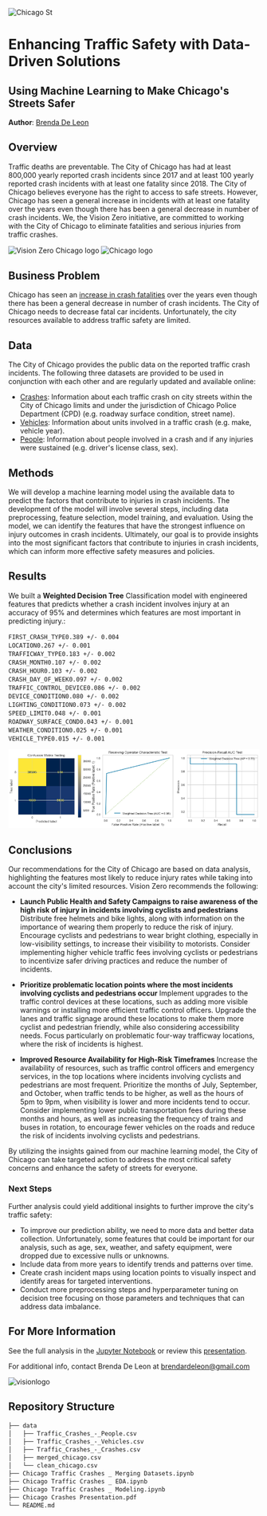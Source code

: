 ![Chicago St](https://s3-prod.chicagobusiness.com/north-mich-ave.jpg)

# Enhancing Traffic Safety with Data-Driven Solutions

## Using Machine Learning to Make Chicago's Streets Safer
**Author**: [Brenda De Leon](mailto:brendardeleon@gmail.com)

## Overview

Traffic deaths are preventable. The City of Chicago has had at least 800,000 yearly reported crash incidents since 2017 and at least 100 yearly reported crash incidents with at least one fatality since 2018. The City of Chicago believes everyone has the right to access to safe streets. However, Chicago has seen a general increase in incidents with at least one fatality over the years even though there has been a general decrease in number of crash incidents. We, the Vision Zero initiative, are committed to working with the City of Chicago to eliminate fatalities and serious injuries from traffic crashes. 

<img src="https://www.chicago.gov/content/dam/city/depts/cdot/CDOT%20Projects/VisionZero/VisionZeroLogo_Road_Horizontal_Long-01.png" alt="Vision Zero Chicago logo" title="Vision Zero Chicago Logo" align="center" width="300" />
<img src="https://design.chicago.gov/assets/img/logo/LOGO-CHICAGO-horizontal.png" alt="Chicago logo" title="Chicago Logo" align="center" width="150" /> 

## Business Problem

Chicago has seen an [increase in crash fatalities](https://www.illinoispolicy.org/1m-chicago-speed-camera-tickets-fail-to-stop-record-traffic-deaths/) over the years even though there has been a general decrease in number of crash incidents. The City of Chicago needs to decrease fatal car incidents. Unfortunately, the city resources available to address traffic safety are limited. 

## Data

The City of Chicago provides the public data on the reported traffic crash incidents. 
The following three datasets are provided to be used in conjunction with each other and are regularly updated and available online:

  - [Crashes](https://data.cityofchicago.org/Transportation/Traffic-Crashes-Crashes/85ca-t3if): Information about each traffic crash on city streets within the City of Chicago limits and under the jurisdiction of Chicago Police Department (CPD) (e.g. roadway surface condition, street name). 
  - [Vehicles](https://data.cityofchicago.org/Transportation/Traffic-Crashes-Vehicles/68nd-jvt3): Information about units involved in a traffic crash (e.g. make, vehicle year). 
  - [People](https://data.cityofchicago.org/Transportation/Traffic-Crashes-People/u6pd-qa9d): Information about people involved in a crash and if any injuries were sustained (e.g. driver's license class, sex).

## Methods

We will develop a machine learning model using the available data to predict the factors that contribute to injuries in crash incidents. The development of the model will involve several steps, including data preprocessing, feature selection, model training, and evaluation. Using the model, we can identify the features that have the strongest influence on injury outcomes in crash incidents. Ultimately, our goal is to provide insights into the most significant factors that contribute to injuries in crash incidents, which can inform more effective safety measures and policies.


## Results

We built a <b>Weighted Decision Tree</b> Classification model with engineered features that predicts whether a crash incident involves injury at an accuracy of 95% and determines which features are most important in predicting injury.:

`FIRST_CRASH_TYPE0.389 +/- 0.004` <br> 
`LOCATION0.267 +/- 0.001` <br>
`TRAFFICWAY_TYPE0.183 +/- 0.002` <br>
`CRASH_MONTH0.107 +/- 0.002` <br>
`CRASH_HOUR0.103 +/- 0.002` <br>
`CRASH_DAY_OF_WEEK0.097 +/- 0.002` <br>
`TRAFFIC_CONTROL_DEVICE0.086 +/- 0.002` <br>
`DEVICE_CONDITION0.080 +/- 0.002` <br>
`LIGHTING_CONDITION0.073 +/- 0.002` <br>
`SPEED_LIMIT0.048 +/- 0.001` <br>
`ROADWAY_SURFACE_COND0.043 +/- 0.001` <br>
`WEATHER_CONDITION0.025 +/- 0.001` <br>
`VEHICLE_TYPE0.015 +/- 0.001`

![final model](/finalmodel.png)


## Conclusions

Our recommendations for the City of Chicago are based on data analysis, highlighting the features most likely to reduce injury rates while taking into account the city's limited resources. Vision Zero recommends the following:

- **Launch Public Health and Safety Campaigns to raise awareness of the high risk of injury in incidents involving cyclists and pedestrians** Distribute free helmets and bike lights, along with information on the importance of wearing them properly to reduce the risk of injury. Encourage cyclists and pedestrians to wear bright clothing, especially in low-visibility settings, to increase their visibility to motorists. Consider implementing higher vehicle traffic fees involving cyclists or pedestrians to incentivize safer driving practices and reduce the number of incidents.

- **Prioritize problematic location points where the most incidents involving cyclists and pedestrians occur** Implement upgrades to the traffic control devices at these locations, such as adding more visible warnings or installing more efficient traffic control officers. Upgrade the lanes and traffic signage around these locations to make them more cyclist and pedestrian friendly, while also considering accessibility needs. Focus particularly on problematic four-way trafficway locations, where the risk of incidents is highest.

- **Improved Resource Availability for High-Risk Timeframes** Increase the availability of resources, such as traffic control officers and emergency services, in the top locations where incidents involving cyclists and pedestrians are most frequent. Prioritize the months of July, September, and October, when traffic tends to be higher, as well as the hours of 5pm to 9pm, when visibility is lower and more incidents tend to occur. Consider implementing lower public transportation fees during these months and hours, as well as increasing the frequency of trains and buses in rotation, to encourage fewer vehicles on the roads and reduce the risk of incidents involving cyclists and pedestrians. 

By utilizing the insights gained from our machine learning model, the City of Chicago can take targeted action to address the most critical safety concerns and enhance the safety of streets for everyone.

### Next Steps

Further analysis could yield additional insights to further improve the city's traffic safety:

- To improve our prediction ability, we need to more data and better data collection. Unfortunately, some features that could be important for our analysis, such as age, sex, weather, and safety equipment, were dropped due to excessive nulls or unknowns.
- Include data from more years to identify trends and patterns over time.
- Create crash incident maps using location points to visually inspect and identify areas for targeted interventions.
- Conduct more preprocessing steps and hyperparameter tuning on decision tree focusing on those parameters and techniques that can address data imbalance.

## For More Information

See the full analysis in the [Jupyter Notebook](</Chicago Traffic Crashes _ Modeling.ipynb>) or review this [presentation](</Chicago Crashes Presentation.pdf>).

For additional info, contact Brenda De Leon at [brendardeleon@gmail.com](mailto:brendardeleon@gmail.com)

<img src="https://activetrans.org/busreports/wp-content/uploads/2015/04/vision_zero_logo.jpg" alt="visionlogo" style="width: 200px;"/>

## Repository Structure

```
├── data
│   ├── Traffic_Crashes_-_People.csv
│   ├── Traffic_Crashes_-_Vehicles.csv
│   ├── Traffic_Crashes_-_Crashes.csv
│   ├── merged_chicago.csv
│   └── clean_chicago.csv
├── Chicago Traffic Crashes _ Merging Datasets.ipynb
├── Chicago Traffic Crashes _ EDA.ipynb
├── Chicago Traffic Crashes _ Modeling.ipynb
├── Chicago Crashes Presentation.pdf
└── README.md
```
